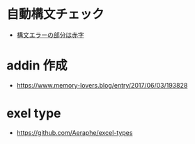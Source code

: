# 自動構文チェック
- [構文エラーの部分は赤字](https://hatena19.com/recommended-option-setting-of-vbe/)

# addin 作成
- https://www.memory-lovers.blog/entry/2017/06/03/193828

# exel type
- https://github.com/Aeraphe/excel-types
